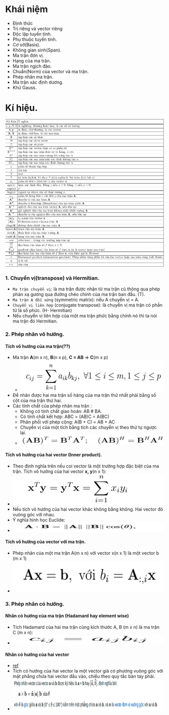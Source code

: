 # Khái niệm
+ Định thức
+ Trị riêng và vector riêng
+ Độc lập tuyến tính.
+ Phụ thuộc tuyến tính.
+ Cơ sở(Basis).
+ Không gian sinh(Span).
+ Ma trận đơn vị.
+ Hạng của ma trân.
+ Ma trận ngịch đảo.
+ Chuẩn(Norm) của vector và ma trận.
+ Phép nhân ma trận.
+ Ma trận xác định dương.
+ Khử Gauss.

# Kí hiệu.
![](image/Bang%20ki%20hieu.png)

### 1. Chuyển vị(transpose) và Hermitian.
+ `Ma trận chuyển vị`: là ma trận được nhận từ ma trận cũ thông qua phép phản xạ gương qua đường chéo chính 
của ma trận ban đầu. (T).
+ `Ma trận A đối xứng` (symmetric matrix): nếu A chuyển vị = A.
+ `Chuyển vị liên hợp` (conjugate transpose): là chuyển vị ma trận có phần tử là số phức. (H- Hermitian)
+ Nếu chuyển vị liên hợp của một ma trận phức bằng chính nó thì ta nói ma trận đó Hermitian.

### 2. Phép nhân vô hướng.
#### Tích vô hướng của ma trận(??)
+ Ma trận **A**(m x n), **B**(n x p), **C = AB** => **C**(m x p)
  + <img src="image/Nhan%20hai%20ma%20tran.png" alt="drawing" width="500" height="100"/>
+ Để nhân được hai ma trận số hàng của ma trận thứ nhất phải bằng số cột của ma trận thứ hai.
+ Các tính chất của phép nhân ma trận :
  + Không có tính chất giao hoán: AB # BA.
  + Có tính chất kết hợp: ABC = (AB)C = A(BC)
  + Phân phối với phép cộng: A(B + C) = AB + AC
  + Chuyển vị của một tích bằng tích các chuyển vị theo thứ tự ngược lại.
  + <img src="image/Tich_chuyen_vi.png" alt="drawing" width="500" height="30"/>
#### Tích vô hướng của hai vector (Inner product).
+ Theo định nghĩa trên nếu coi vector là một trường hợp đặc biệt của ma trận. Tích vô hướng của hai vector **x, y**(n x 1):
+ <img src="image/Tich_vo_huong_vector.png" alt="drawing" width="500" height="100"/>
+ Nếu tích vô hướng của hai vector khác không bằng không. Hai vector đó vuông góc với nhau.
+ Ý nghĩa hình học Euclide:
+ <img src="image/hinh_hoc_tich_vo_huong.png" alt="drawing" width="500" height="30"/>

#### Tích vô hưởng của vector với ma trận.
+ Phép nhân của một ma trận A(m x n) với vector x(n x 1) là một vector b (m x 1) 
+ <img src="image/Nhan_vo_huong_ma_tran_vector.png" alt="drawing" width="500" height="100"/>
### 3. Phép nhân có hướng.
#### Nhân có hướng của ma trận (Hadamard hay element wise)
+ Tích Hadamard của hai ma trận cùng kích thước A, B (m x n) là ma trận C (m x n):
+ <img src="image/Hadamard.png" alt="drawing" width="500" height="30"/>

#### Nhân có hướng của hai vector 
+ [ref](https://apecceosummit2017.com.vn/tich-vo-huong-tich-co-huong/)
+ Tích có hướng của hai vector la một vector giả có phương vuông góc với mặt phẳng chứa hai vector đầu vào, chiều 
theo quy tắc bàn tay phải.
+ <img src="image/Nhan_co_huong_hai_vector.png" alt="drawing" width="500" height="100"/>



























